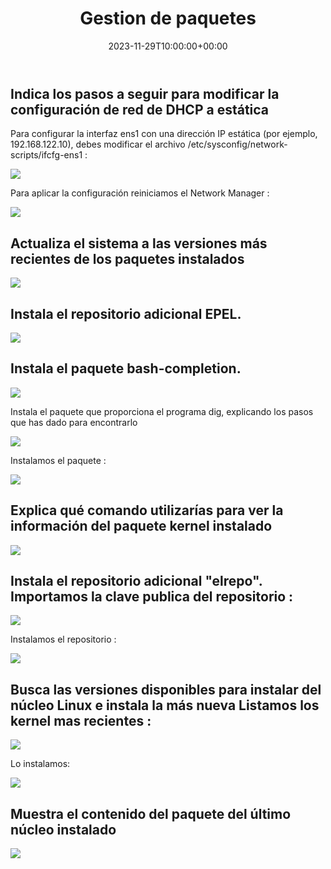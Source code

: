﻿---
title: "Gestion de paquetes"
date: 2023-11-29T10:00:00+00:00
description: Gestion de paquetes
tags: [Sistemas,ISO,ASO,Linux]
hero: images/sistemas/gestion_de_paquetes/gestion_de_paquetes.jpg
---



## Indica los pasos a seguir para modificar la configuración de red de DHCP a estática

Para configurar la interfaz ens1 con una dirección IP estática (por ejemplo, 192.168.122.10), debes modificar el archivo /etc/sysconfig/network-scripts/ifcfg-ens1 :

![](../img/Aspose.Words.0f9af8ba-710a-47db-ba6b-edb2ea8012f0.001.jpeg)

Para aplicar la configuración reiniciamos el Network Manager :

![](../img/Aspose.Words.0f9af8ba-710a-47db-ba6b-edb2ea8012f0.002.jpeg)

## Actualiza el sistema a las versiones más recientes de los paquetes instalados

![](../img/Aspose.Words.0f9af8ba-710a-47db-ba6b-edb2ea8012f0.003.png)

## Instala el repositorio adicional EPEL.

![](../img/Aspose.Words.0f9af8ba-710a-47db-ba6b-edb2ea8012f0.004.jpeg)

## Instala el paquete bash-completion.

![](../img/Aspose.Words.0f9af8ba-710a-47db-ba6b-edb2ea8012f0.005.png)

Instala el paquete que proporciona el programa dig, explicando los pasos que has dado para encontrarlo

![](../img/Aspose.Words.0f9af8ba-710a-47db-ba6b-edb2ea8012f0.006.png)

Instalamos el paquete :

![](../img/Aspose.Words.0f9af8ba-710a-47db-ba6b-edb2ea8012f0.007.png)

## Explica qué comando utilizarías para ver la información del paquete kernel instalado

![](../img/Aspose.Words.0f9af8ba-710a-47db-ba6b-edb2ea8012f0.008.jpeg)

## Instala el repositorio adicional "elrepo". Importamos la clave publica del repositorio :

![](../img/Aspose.Words.0f9af8ba-710a-47db-ba6b-edb2ea8012f0.009.png)

Instalamos el repositorio :

![](../img/Aspose.Words.0f9af8ba-710a-47db-ba6b-edb2ea8012f0.010.jpeg)

## Busca las versiones disponibles para instalar del núcleo Linux e instala la más nueva Listamos los kernel mas recientes :

![](../img/Aspose.Words.0f9af8ba-710a-47db-ba6b-edb2ea8012f0.011.jpeg)

Lo instalamos:

![](../img/Aspose.Words.0f9af8ba-710a-47db-ba6b-edb2ea8012f0.012.jpeg)

## Muestra el contenido del paquete del último núcleo instalado

![](../img/Aspose.Words.0f9af8ba-710a-47db-ba6b-edb2ea8012f0.013.png)

